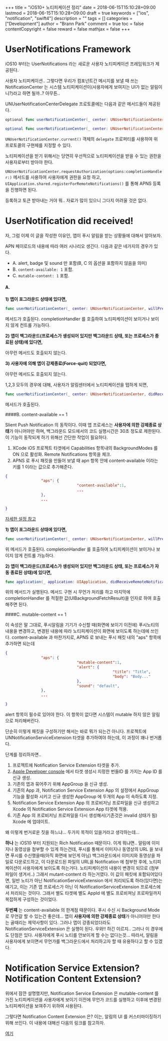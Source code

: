 +++
title = "iOS10+ 노티피케이션 정리"
date = 2018-06-15T15:10:28+09:00
lastmod = 2018-06-15T15:10:28+09:00
draft = true
keywords = ["ios", "notification", "swift4"]
description = ""
tags = []
categories = ["Development"]
author = "Brann Park"
comment = true
toc = false
contentCopyright = false
reward = false
mathjax = false
+++


# UserNotifications Framework

iOS10 부터는 UserNotifications 라는 새로운 사용자 노티피케이션 프레임워크가 제공된다.

사용자 노티피케이션.. 그렇다면 우리가 컴포넌트간 메시지를 보낼 때 쓰는 NotificationCenter 는 시스템 노티피케이션이(사용자에게 보여지는 UI가 없는 알림이니?)라고 하면 될까..? 아무튼.. 

UNUserNotificationCenterDelegate 프로토콜에는 다음과 같은 메서드들이 제공된다.

```swift
optional func userNotificationCenter(_ center: UNUserNotificationCenter, willPresent notification: UNNotification, withCompletionHandler completionHandler: @escaping (UNNotificationPresentationOptions) -> Void)

optional func userNotificationCenter(_ center: UNUserNotificationCenter, didReceive response: UNNotificationResponse, withCompletionHandler completionHandler: @escaping () -> Void)
```

`UNUserNotificationCenter.current()` 객체의 `delegate` 프로퍼티를 사용하여 위 프로토콜의 구현체를 지정할 수 있다.

노티피케이션을 받기 위해서는 당연히 우선적으로 노티피케이션을 받을 수 있는 권한을 사용자로부터 받아야 한다.

`UNUserNotificationCenter.requestAuthorization(options:completionHandler:)` 메서드를 사용하여 사용자에게 권한을 요청 하고, `UIApplication.shared.registerForRemoteNotifications()` 를 통해 APNS 등록을 진행하면 된다.

등록하고 토큰 받아내는 거야 뭐.. 자료가 많이 있으니 그다지 어려울 것은 없다.

# UserNotification did received!

자, 그럼 이제 이 글을 작성한 이유인, 앱이 푸시 알림을 받는 상황들에 대해서 알아보자. 

APN 페이로드의 내용에 따라 여러 시나리오 생긴다. 다음과 같은 네가지의 경우가 있다.

* A. alert, badge 및 sound 만 포함(B, C 의 옵션을 포함하지 않음을 의미)
* B. `content-available: 1` 포함.
* C. `mutable-content: 1` 포함.

#### A.
**1) 앱이 포그라운드 상태에 있다면,**

```swift
func userNotificationCenter(_ center: UNUserNotificationCenter, willPresent notification: UNNotification, withCompletionHandler completionHandler: @escaping (UNNotificationPresentationOptions) -> Void)
```
메서드가 호출된다. completionHandler 를 호출하여 노티피케이션이 보이거나 보이지 않게 컨트롤 가능하다.

**2) 앱이 백그라운드(프로세스가 생성되어 있지만 백그라운드 상태, 또는 프로세스가 종료된 상태)에 있다면,**

아무런 메서드도 호출되지 않는다. 

**3) 사용자에 의해 앱이 강제종료(Force-quit) 되었다면,**

아무런 메서드도 호출되지 않는다.

1,2,3 모두의 경우에 대해, 사용자가 알림센터에서 노티피케이션을 탭하게 되면, 

```swift
func userNotificationCenter(_ center: UNUserNotificationCenter, didReceive response: UNNotificationResponse, withCompletionHandler completionHandler: @escaping () -> Void)
```

메서드가 호출된다. 

####B. content-available == 1 

Slient Push Notification 의 동작이다. 이때 앱 프로세스는 **사용자에 의한 강제종료 상태**가 아니어야만 하며, 백그라운드 모드에서의 코드 실행시간은 30초 정도로 제한된다. 이 기능이 동작되게 하기 위해선 간단한 작업이 필요하다.

1. XCode iOS 프로젝트 타겟에서 Capabilities 항목내의 BackgroundModes 를 ON 으로 활성화. Remote Notifications 항목을 체크.
2. APNS 로 푸시 패킷을 만들어 보낼 때 apn 항목 안에 content-available 이라는 키를 1 이라는 값으로 추가해준다.

```json
{
                "aps": {
                                "content-available":1,
                                ...
                },
                ...

}
```

[자세한 설정 참고](https://medium.com/@m.imadali10/ios-silent-push-notifications-84009d57794c)


**1) 앱이 포그라운드 상태에 있다면,**

```swift
func userNotificationCenter(_ center: UNUserNotificationCenter, willPresent notification: UNNotification, withCompletionHandler completionHandler: @escaping (UNNotificationPresentationOptions) -> Void)
```
 
위 메서드가 호출된다. completionHandler 를 호출하여 노티피케이션이 보이거나 보이지 않게 컨트롤 가능하다.

**2) 앱이 백그라운드(프로세스가 생성되어 있지만 백그라운드 상태, 또는 프로세스가 자동 종료된 상태)에 있다면,**

```swift
func application(_ application: UIApplication, didReceiveRemoteNotification userInfo: [AnyHashable : Any], fetchCompletionHandler completionHandler: @escaping (UIBackgroundFetchResult) -> Void)
```

위의 메서드가 실행된다. 메서드 구현 시 무언가 처리를 하고 마지막에 completionHandler 를 적절한 값(UIBackgroundFetchResult)을 인자로 하여 호출해주면 된다.



####C. mutable-content == 1

이 속성은 말 그대로, 푸시알림을 기기가 수신할 때(화면에 보이기 이전에) 푸시노티의 내용을 변경하고, 변경된 내용에 따라 노티피케이션이 화면에 보이도록 하는데에 쓰인다. content-available 과 마찬가지로, APNS 로 보내는 푸시 패킷 내의 "aps" 항목에 추가하면 되는데

```json
{
                "aps": {
                                "mutable-content":1,
                                "alert": {
                                                "title": "Title",
                                                "body": "Body..."
                                },
                                "sound": "default",
                },
                ...

}
```
alert 항목이 필수로 있어야 한다. 이 항목이 없다면 시스템이 mutable 하지 않은 알림으로 처리해버린다. 

단순히 이렇게 패킷을 구성하기만 해서는 바로 뭐가 되는건 아니다. 프로젝트에 UNNotificationServiceExtension 타겟을 추가하여야 하는데, 이 과정이 꽤나 번거롭다. 

단계를 정리하자면..

1. 프로젝트에 Notification Service Extension 타겟을 추가.
2. [Apple Developer console](https://developer.apple.com/account/ios/identifier/bundle) 에서 타겟 생성시 지정한 번들ID 를 가지는 App ID 를 신규 생성.
3. 기존의 앱과 묶어주기 위해 AppGroup 을 신규 생성.
4. 기존의 App 과, Notification Service Extension App 의 설정에서 AppGroup 기능을 활성화 시키고 신규 생성한 AppGroup 에 두개의 App 이 속하도록 지정.
5. Notification Service Extension App 의 프로비저닝 프로파일을 신규 생성하고 Xcode 의 Notification Service Extension App 타겟에 적용.
6. 기존 App 의 프로비저닝 프로파일을 다시 생성해서(기존것은 invalid 상태가 됨) Xcode 에 업데이트.


왜 이렇게 번거로운 짓을 하느냐...
두가지 목적이 있을거라고 생각하는데... 

**하나** 는 iOS10 부터 지원되는 Rich Notification 때문이다. 
이게 뭐냐면.. 알림에 이미지나 동영상을 첨부할 수 있게 하는건데, 푸시를 통해서 이미지나 동영상의 URL 을 보내면
푸시를 수신했을때(아직 화면에 보인게 아님) 백그라운드에서 이미지와 동영상을 파일로 다운로드하고, 이 다운로드된 파일의 URL을 Notification 에 첨부한 후에, 노티피케이션이 사용자에게 보이도록 하는거다. 노티피케이션의 내용이 변경이 되므로 (첨부파일이 생겨서..) 그래서 mutant-content 라 하는거였다. 이 값이 패킷에 포함되어있다면, 일반 노티가 아닌 NotificationServiceExtension 에서 처리되도록 하라(있다면)는 얘기고, 이는 기존 앱 프로세스가 아닌 이 NotificationServiceExtension 프로세스에서 처리되는 것이다. 그래서 별도 타겟에 별도 AppId 에 별도 프로비져닝 프로파일까지  복잡하게 구성하는 것이었다.

**두번쨰** 는 content-available 의 한계점 때문이다. 
푸시 수신 시 Background Mode 로 무언갈 할 수 있는건 좋은데... 앱이 **사용자에 의한 강제종료 상태**가 아니어야만 한다는 골때리는 제약사항이 있다. 그러나 앱이 강종되었더라도 NotificationServiceExtension 은 실행이 된다. 우와!! 하긴 이르지.. 그러나 이 경우에도 단점은 있다. 사용자에게 푸시 노티를 안보이게 할 수는 없다는것... 따라서, 알림을 사용자에게 보이면서 무언가를 백그라운드에서 처리하고자 할 때 유용하다고 할 수 있겠다.


# Notification Service Extension? Notification Content Extension?

위에서 잠깐 설명했지만, Notification Service Extension 은 mutable-content 를 가진 노티피케이션을 사용자에게 보이기 이전에 무언가 코드를 실행하고 이후에 변경된 노티피케이션을 보여주기 위하여 사용된다.

그렇다면 Notification Content Extension 은? 이는, 알림의 UI 를 커스터마이징하기 위해 쓰인다. 
이 내용에 대해선 다음의 링크를 참고하자.

[여기](http://rhammer.tistory.com/tag/%ED%91%B8%EC%89%AC)